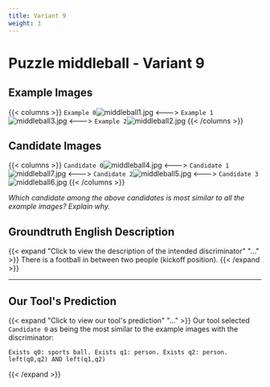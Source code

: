 ```yaml
---
title: Variant 9
weight: 3
---
```


# Puzzle middleball - Variant 9

## Example Images
{{< columns >}}
`Example 0`![middleball1.jpg](/natscene_data/images/middleball1.jpg)
<--->
`Example 1`![middleball3.jpg](/natscene_data/images/middleball3.jpg)
<--->
`Example 2`![middleball2.jpg](/natscene_data/images/middleball2.jpg)
{{< /columns >}}

## Candidate Images
{{< columns >}}
`Candidate 0`![middleball4.jpg](/natscene_data/images/middleball4.jpg)
<--->
`Candidate 1`![middleball7.jpg](/natscene_data/images/middleball7.jpg)
<--->
`Candidate 2`![middleball5.jpg](/natscene_data/images/middleball5.jpg)
<--->
`Candidate 3`![middleball6.jpg](/natscene_data/images/middleball6.jpg)
{{< /columns >}}

*Which candidate among the above candidates is most similar to all the example images? Explain why.*

## Groundtruth English Description

{{< expand "Click to view the description of the intended discriminator" "..." >}}
There is a football in between two people (kickoff position).
{{< /expand >}}

---



## Our Tool's Prediction

{{< expand "Click to view our tool's prediction" "..." >}}
Our tool selected `Candidate 0` as being the most similar to the example images with the discriminator:
```plaintext
Exists q0: sports ball. Exists q1: person. Exists q2: person. left(q0,q2) AND left(q1,q2)
```
{{< /expand >}}
